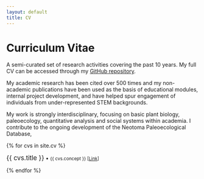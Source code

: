 ```yaml
---
layout: default
title: CV
---
```


# Curriculum Vitae

A semi-curated set of research activities covering the past 10 years.  My full CV can be accessed through my [GitHub repository](https://github.com/SimonGoring/CV).

My academic research has been cited over 500 times and my non-academic publications have been used as the basis of educational modules, internal project development, and have helped spur engagement of individuals from under-represented STEM backgrounds.

My work is strongly interdisciplinary, focusing on basic plant biology, paleoecology, quantitative analysis and social systems within academia.  I contribute to the ongoing development of the Neotoma Paleoecological Database, 

{% for cvs in site.cv %}
  <div class="col-lg-3 col-md-6 text-center">
    <div class="resource-box">
      <big>{{ cvs.title }}</big> &#8226; <small>{{ cvs.concept }} [<a href="{{cvs.url}}">Link</a>]</small><br><p></p>
    </div>
  </div>
{% endfor %}
